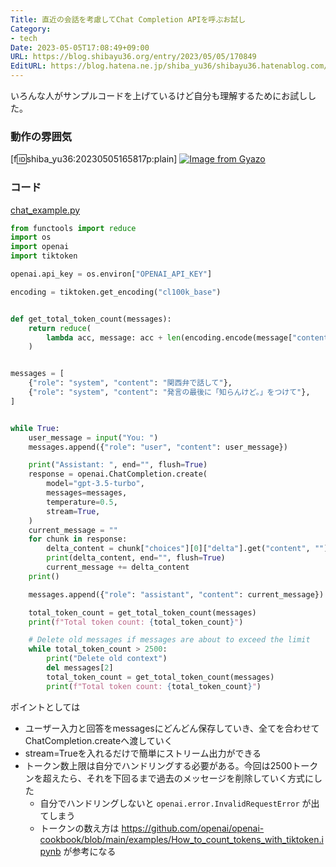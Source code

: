 ```yaml
---
Title: 直近の会話を考慮してChat Completion APIを呼ぶお試し
Category:
- tech
Date: 2023-05-05T17:08:49+09:00
URL: https://blog.shibayu36.org/entry/2023/05/05/170849
EditURL: https://blog.hatena.ne.jp/shiba_yu36/shibayu36.hatenablog.com/atom/entry/4207575160646198583
---
```


いろんな人がサンプルコードを上げているけど自分も理解するためにお試しした。

### 動作の雰囲気
[f:id:shiba_yu36:20230505165817p:plain]
[![Image from Gyazo](https://i.gyazo.com/29859c721694f76b8ee13605c7c9daad.gif)](https://gyazo.com/29859c721694f76b8ee13605c7c9daad)

### コード
[chat_example.py](https://github.com/shibayu36/ai-playground/blob/4d09c9ccc577cec55460d2366b67fa586053ddb3/ai_playground/chat_example.py)

```python
from functools import reduce
import os
import openai
import tiktoken

openai.api_key = os.environ["OPENAI_API_KEY"]

encoding = tiktoken.get_encoding("cl100k_base")


def get_total_token_count(messages):
    return reduce(
        lambda acc, message: acc + len(encoding.encode(message["content"])), messages, 0
    )


messages = [
    {"role": "system", "content": "関西弁で話して"},
    {"role": "system", "content": "発言の最後に「知らんけど。」をつけて"},
]


while True:
    user_message = input("You: ")
    messages.append({"role": "user", "content": user_message})

    print("Assistant: ", end="", flush=True)
    response = openai.ChatCompletion.create(
        model="gpt-3.5-turbo",
        messages=messages,
        temperature=0.5,
        stream=True,
    )
    current_message = ""
    for chunk in response:
        delta_content = chunk["choices"][0]["delta"].get("content", "")
        print(delta_content, end="", flush=True)
        current_message += delta_content
    print()

    messages.append({"role": "assistant", "content": current_message})

    total_token_count = get_total_token_count(messages)
    print(f"Total token count: {total_token_count}")

    # Delete old messages if messages are about to exceed the limit
    while total_token_count > 2500:
        print("Delete old context")
        del messages[2]
        total_token_count = get_total_token_count(messages)
        print(f"Total token count: {total_token_count}")
```

ポイントとしては

- ユーザー入力と回答をmessagesにどんどん保存していき、全てを合わせてChatCompletion.createへ渡していく
- stream=Trueを入れるだけで簡単にストリーム出力ができる
- トークン数上限は自分でハンドリングする必要がある。今回は2500トークンを超えたら、それを下回るまで過去のメッセージを削除していく方式にした
    - 自分でハンドリングしないと `openai.error.InvalidRequestError` が出てしまう
    - トークンの数え方は https://github.com/openai/openai-cookbook/blob/main/examples/How_to_count_tokens_with_tiktoken.ipynb が参考になる
